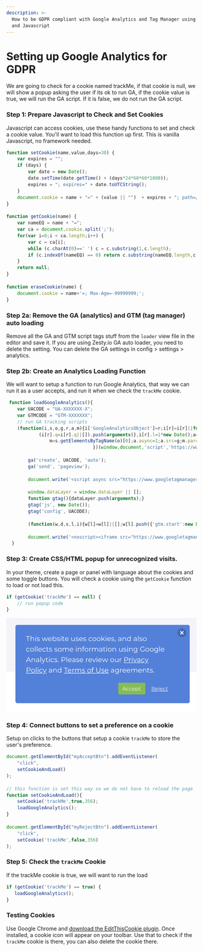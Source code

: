 ```yaml
---
description: >-
  How to be GDPR compliant with Google Analytics and Tag Manager using cookies
  and Javascript
---
```


# Setting up Google Analytics for GDPR

We are going to check for a cookie named trackMe, if that cookie is null, we will show a popup asking the user if its ok to run GA, if the cookie value is true, we will run the GA script. If it is false, we do not run the GA script.

### Step 1: Prepare Javascript to Check and Set Cookies

Javascript can access cookies, use these handy functions to set and check a cookie value. You'll want to load this function up first. This is vanilla Javascript, no framework needed.

```javascript
function setCookie(name,value,days=30) {
    var expires = "";
    if (days) {
        var date = new Date();
        date.setTime(date.getTime() + (days*24*60*60*1000));
        expires = "; expires=" + date.toUTCString();
    }
    document.cookie = name + "=" + (value || "")  + expires + "; path=/";
}

function getCookie(name) {
    var nameEQ = name + "=";
    var ca = document.cookie.split(';');
    for(var i=0;i < ca.length;i++) {
        var c = ca[i];
        while (c.charAt(0)==' ') c = c.substring(1,c.length);
        if (c.indexOf(nameEQ) == 0) return c.substring(nameEQ.length,c.length);
    }
    return null;
}

function eraseCookie(name) {   
    document.cookie = name+'=; Max-Age=-99999999;';  
}
```

### Step 2a: Remove the GA \(analytics\) and GTM \(tag manager\) auto loading

Remove all the GA and GTM script tags stuff from the `loader` view file in the editor and save it. If you are using Zesty.io GA auto loader, you need to delete the setting. You can delete the GA settings in config &gt; settings &gt; analytics.

### Step 2b: Create an Analytics Loading Function

We will want to setup a function to run Google Analytics, that way we can run it as a user accepts, and run it when we check the `trackMe` cookie.

```javascript
 function loadGoogleAnalytics(){
    var UACODE = "UA-XXXXXXX-X";
    var GTMCODE = "GTM-XXXXXXX";
	// run GA tracking scripts
	(function(i,s,o,g,r,a,m){i['GoogleAnalyticsObject']=r;i[r]=i[r]||function(){
            (i[r].q=i[r].q||[]).push(arguments)},i[r].l=1*new Date();a=s.createElement(o),
                m=s.getElementsByTagName(o)[0];a.async=1;a.src=g;m.parentNode.insertBefore(a,m)
                                })(window,document,'script','https://www.google-analytics.com/analytics.js','ga');
        
        ga('create', UACODE, 'auto');
        ga('send', 'pageview');
        
        document.write('<script async src="https://www.googletagmanager.com/gtag/js?id='+UACODE+'"><\/script>');
        
        window.dataLayer = window.dataLayer || [];
        function gtag(){dataLayer.push(arguments);}
        gtag('js', new Date());
        gtag('config', UACODE);
        
        (function(w,d,s,l,i){w[l]=w[l]||[];w[l].push({'gtm.start':new Date().getTime(),event:'gtm.js'});var f=d.getElementsByTagName(s)[0],j=d.createElement(s),dl=l!='dataLayer'?'&l='+l:'';j.async=true;j.src='https://www.googletagmanager.com/gtm.js?id='+i+dl;f.parentNode.insertBefore(j,f);})(window,document,'script','dataLayer',GTMCODE);
        
        document.write('<noscript><iframe src="https://www.googletagmanager.com/ns.html?id=GTM-5RKTZZ4" height="0" width="0" style="display:none;visibility:hidden"></iframe></noscript>');
  }
```

### Step 3: Create CSS/HTML popup for unrecognized visits.

In your theme, create a page or panel with language about the cookies and some toggle buttons. You will check a cookie using the `getCookie` function to load or not load this.

```javascript
if (getCookie('trackMe') == null) {
	// run popup code
} 
```

![HTML/CSS popup, connect the buttons to your javascript functions.](../.gitbook/assets/screen-shot-2019-04-04-at-8.46.31-am.png)

### Step 4: Connect buttons to set a preference on a cookie 

 Setup on clicks to the buttons that setup a cookie `trackMe` to store the user's preference.

```javascript
document.getElementById("myAcceptBtn").addEventListener(
    "click", 
    setCookieAndLoad()
);

// this function is set this way so we do not have to reload the page
function setCookieAndLoad(){
    setCookie('trackMe',true,356);
    loadGoogleAnalytics();
}

document.getElementById("myRejectBtn").addEventListener(
    "click", 
    setCookie('trackMe',false,356)
);
```

### Step 5: Check the `trackMe` Cookie

If the trackMe cookie is true, we will want to run the load

```javascript
if (getCookie('trackMe') == true) {
   loadGoogleAnalytics();
} 
```

### Testing Cookies

Use Google Chrome and [download the EditThisCookie plugin](https://chrome.google.com/webstore/detail/editthiscookie/fngmhnnpilhplaeedifhccceomclgfbg?hl=en).  Once installed, a cookie icon will appear on your toolbar. Use that to check if the `trackMe` cookie is there, you can also delete the cookie there.

